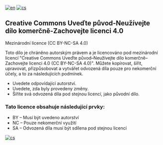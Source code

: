 [![en](https://img.shields.io/badge/lang-en-red.svg)](https://github.com/PepikVaio/reMarkable_Xovi_Extensions/tree/main?tab=License-1-ov-file)
[![cs](https://img.shields.io/badge/lang-cs-springgreen.svg)](https://github.com/PepikVaio/reMarkable_Xovi_Extensions/blob/main/.language_cs/LICENSE.cs.md)


## Creative Commons Uveďte původ-Neužívejte dílo komerčně-Zachovejte licenci 4.0
Mezinárodní licence (CC BY-NC-SA 4.0)

Toto dílo je chráněno autorským právem a je licencováno pod mezinárodní licencí "Creative Commons Uveďte původ–Neužívejte dílo komerčně–Zachovejte licenci 4.0 (CC BY-NC-SA 4.0)". Můžete kopírovat, šířit, upravovat, přizpůsobovat a vytvářet odvozená díla pouze pro nekomerční účely, a to za následujících podmínek.

* Uvedete odpovídající autorství.
* Uvedete, zda byly provedeny změny.
* Šíříte svá odvozená díla pod stejnou licencí, jako původní dílo.

### Tato licence obsahuje následující prvky:
* BY – Musí být uvedeno autorství
* NC – Pouze nekomerční využití
* SA – Odvozená díla musí být sdílena pod stejnou licencí

[![cs](https://img.shields.io/badge/details-cs-springgreen.svg)](https://creativecommons.org/licenses/by-nc-sa/4.0/deed.cs)
